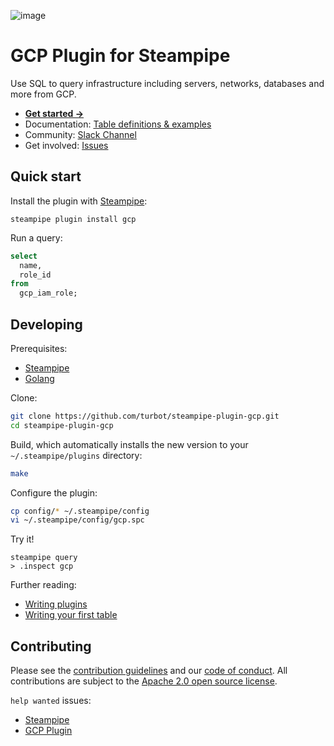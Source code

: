 ![image](https://hub.steampipe.io/images/plugins/turbot/gcp-social-graphic.png)

# GCP Plugin for Steampipe

Use SQL to query infrastructure including servers, networks, databases and more from GCP.

- **[Get started →](https://hub.steampipe.io/plugins/turbot/gcp)**
- Documentation: [Table definitions & examples](https://hub.steampipe.io/plugins/turbot/gcp/tables)
- Community: [Slack Channel](https://steampipe.io/community/join)
- Get involved: [Issues](https://github.com/turbot/steampipe-plugin-gcp/issues)

## Quick start

Install the plugin with [Steampipe](https://steampipe.io):

```shell
steampipe plugin install gcp
```

Run a query:

```sql
select
  name,
  role_id
from
  gcp_iam_role;
```

## Developing

Prerequisites:

- [Steampipe](https://steampipe.io/downloads)
- [Golang](https://golang.org/doc/install)

Clone:

```sh
git clone https://github.com/turbot/steampipe-plugin-gcp.git
cd steampipe-plugin-gcp
```

Build, which automatically installs the new version to your `~/.steampipe/plugins` directory:

```sh
make
```

Configure the plugin:

```sh
cp config/* ~/.steampipe/config
vi ~/.steampipe/config/gcp.spc
```

Try it!

```shell
steampipe query
> .inspect gcp
```

Further reading:

- [Writing plugins](https://steampipe.io/docs/develop/writing-plugins)
- [Writing your first table](https://steampipe.io/docs/develop/writing-your-first-table)

## Contributing

Please see the [contribution guidelines](https://github.com/turbot/steampipe/blob/main/CONTRIBUTING.md) and our [code of conduct](https://github.com/turbot/steampipe/blob/main/CODE_OF_CONDUCT.md). All contributions are subject to the [Apache 2.0 open source license](https://github.com/turbot/steampipe-plugin-gcp/blob/main/LICENSE).

`help wanted` issues:

- [Steampipe](https://github.com/turbot/steampipe/labels/help%20wanted)
- [GCP Plugin](https://github.com/turbot/steampipe-plugin-gcp/labels/help%20wanted)
